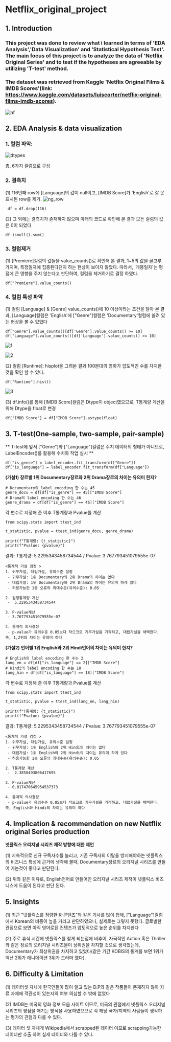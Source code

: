 # Netflix_original_project 

## 1. Introduction
### This project was done to review what i learned in terms of 'EDA Analysis','Data Visualization' and 'Statistical Hypothesis Test'. The main focus of this project is to analyze the data of 'Netflix Original Series' and to test if the hypotheses are agreeable by utilizing 'T-test' method. 
### The dataset was retrieved from Kaggle 'Netflix Original Films &amp; IMDB Scores'(link: https://www.kaggle.com/datasets/luiscorter/netflix-original-films-imdb-scores).


![nf](https://github.com/ryeonbeenkang/NF_original_project/assets/47935123/de53d1a0-ad7b-4deb-bee9-ef75b1f0de7c)



## 2. EDA Analysis & data visualization
### **1. 컬럼 파악**:
   
![dtypes](https://github.com/ryeonbeenkang/NF_original_project/assets/47935123/0db869af-ccbc-406f-bbeb-ce47f73f37c2)

총, 6가지 컬럼으로 구성



### **2. 결측치**
   
   (1) 116번째 row에 [Language]의 값이 null이고, [IMDB Score]가 'English'로 잘 못 표시된 row를 제거.
 ![ng_row](https://github.com/ryeonbeenkang/NF_original_project/assets/47935123/8e491339-7b72-4bd8-9966-af55c9507eb3)
   ```
    df = df.drop(116)
   ```

   (2) 그 외에는 결측치가 존재하지 않으며 아래의 코드로 확인해 본 결과 모든 컬럼의 값은 0이 되었다
   
   ```
   df.isnull().sum()
   ```


### **3. 컬럼제거**

   (1) [Premiere]컬럼의 값들을 value_counts()로 확인해 본 결과, 1~5의 값을 골고루 가지며, 특정일자에 집중된다던지 하는 현상이 보이지 않았다. 따라서, '개봉일자'는 평점에 큰 영향을 주지 않는다고 판단하여, 컬럼을 제거하기로 결정 하였다.
    
   ```
   df["Premiere"].value_counts()
   ```

### **4. 컬럼 특성 파악**
   
   (1) 컬럼 [Language] & [Genre] value_counts()에 10 이상이라는 조건을 달아 본 결과, [Language]컬럼은 'English'에 ["Genre"]컬럼은 'Documentary'컬럼에 쏠려 있는 현상을 볼 수 있었다 

   ```
   df["Genre"].value_counts()[df['Genre'].value_counts() >= 10]
   df["Language"].value_counts()[df['Language'].value_counts() >= 10]   
   ```

   ![1](https://github.com/ryeonbeenkang/NF_original_project/assets/47935123/43474e0f-ac76-4820-af21-d8ae74c13c49)


   ![2](https://github.com/ryeonbeenkang/NF_original_project/assets/47935123/b6051e80-d431-4e49-8e1c-24db34673dc7)


   (2) 컬럼 [Runtime]: hisplot을 그려본 결과 100분대의 영화가 압도적인 수를 차지한 것을 확인 할 수 있다. 

   ```
   df["Runtime"].hist()
   ```

   ![3](https://github.com/ryeonbeenkang/NF_original_project/assets/47935123/7960bb24-7606-4047-ac3d-6783dd84a72f)


   (3) df.info()를 통해 [IMDB Score]컬럼은 Dtype이 object였으므로, T통계량 계산을 위해 Dtype을 float로 변경


   ```
   df["IMDB Score"] = df["IMDB Score"].astype(float)
   ```

   

## 3. T-test(One-sample, two-sample, pair-sample)

   ** T-test에 앞서 ["Genre"]와 ["Language"]컬럼은 수치 데이터의 형태가 아니므로, LabelEncoder()를 활용해 수치화 작업 실시 **

   ```
   df["is_genre"] = label_encoder.fit_transform(df["Genre"])
   df["is_language"] = label_encoder.fit_transform(df["Language"])
   ```
   

   **(가설1) 장르별 1위 Documentary장르와 2위 Drama장르의 차이는 유의미 한지?**
   
   
   ```
   # Documentary의 label encoding 한 수는 45
   genre_docu = df[df["is_genre"] == 45]["IMDB Score"]
   # Drama의 label encoding 한 수는 46
   genre_drama = df[df["is_genre"] == 46]["IMDB Score"]
   ```
   
   각 변수로 지정해 준 이후 T통계량과 Pvalue를 계산

   ```
   from scipy.stats import ttest_ind

   t_statistic, pvalue = ttest_ind(genre_docu, genre_drama)
   
   print(f"T통계량: {t_statistic}")
   print(f"Pvalue: {pvalue}")
   ```

   결과:
      T통계량: 5.2295343458734544 / 
      Pvalue: 3.767793451079555e-07


   ```
   <통계적 가설 검정 >
   1. 귀무가설, 대립가설, 유의수준 설정
    - 귀무가설: 1위 Documentary와 2위 Drama의 차이는 없다
    - 대립가설: 1위 Documentary와 2위 Drama의 차이는 유의미 하게 있다
    - 허용가능한 1종 오류의 최대수준(유의수준): 0.05
 
   2. 검정통계량 계산
    -  5.2295343458734544
   
   3. P-value계산
    - 3.767793451079555e-07
   
   4. 통계적 의사결정
    - p-value가 유의수준 0.05보다 작으크로 기무가설을 기각하고, 대립가설을 채택한다. 즉, 1,2위의 차이는 유의미 하다
   ```

   

   **(가설2) 언어별 1위 English와 2위 Hindi언어의 차이는 유의미 한지?**


   ```
   # English의 label encoding 한 수는 2
   lang_en = df[df["is_language"] == 2]["IMDB Score"]
   # Hindi의 label encoding 한 수는 18
   lang_hin = df[df["is_language"] == 18]["IMDB Score"]
   ```

   각 변수로 지정해 준 이후 T통계량과 Pvalue를 계산

   ```
   from scipy.stats import ttest_ind

   t_statistic, pvalue = ttest_ind(lang_en, lang_hin)
   
   print(f"T통계량: {t_statistic}")
   print(f"Pvalue: {pvalue}")
   ```

   결과:
      T통계량: 5.2295343458734544 / 
      Pvalue: 3.767793451079555e-07

   ```
   <통계적 가설 검정 >
   1. 귀무가설, 대립가설, 유의수준 설정
    - 귀무가설: 1위 English와 2위 Hindi의 차이는 없다
    - 대립가설: 1위 English와 2위 Hindi의 차이는 유의미 하게 있다
    - 허용가능한 1종 오류의 최대수준(유의수준): 0.05
    
   2. T통계량 계산
    -  2.3858493806417695
   
   3. P-value계산
    - 0.017470645954537373
   
   4. 통계적 의사결정
    - p-value가 유의수준 0.05보다 작으크로 기무가설을 기각하고, 대립가설을 채택한다. 즉, English와 Hindi의 차이는 유의미 하다
   ```



## 4. Implication & recommendation on new Netflix original Series production

   **넷플릭스 오리지널 시리즈 제작 방향에 대한 제언**
   
   (1) 지속적으로 신규 구독자수를 늘리고, 기존 구독자의 이탈을 방지해야하는 넷플릭스의 비즈니스 특성에 근거에 생각해 볼때, Documentary장르의 오리지널 시리즈를 만들어 가는것이 좋다고 판단된다. 
   
   (2) 위와 같은 이유로, English언어로 만들어진 오리지널 시리즈 제작이 넷플릭스 비즈니스에 도움이 된다고 판단 된다. 




## 5. Insights

   (1) 최근 "넷플릭스를 점령한 K-콘텐츠"와 같은 기사를 많이 접해, ["Language"]컬럼에서 Korean의 비중이 높을 거라고 판단하였으나, 실제로는 그렇지 못했다. 글로벌한 관점으로 보면 아직 영어로된 컨텐츠가 압도적으로 높은 순위를 차지한다

   (2) 주로 휴식 시간에 넷플릭스를 찾게 되는점에 비추어, 자극적인 Action 혹은 Thriller와 같은 장르의 오리지널 시리즈물이 상위권을 차지할 것으로 생각했는데, Documentary가 최상위권을 차지하고 있었다(같은 기간 KOBIS의 통계를 보면 1위가 액션 2위가 애니메이션 3위가 드라마 였다). 






## 6. Difficulty & Limitation

   (1) 데이터셋 자체에 한국인들이 많이 알고 있는 D.P와 같은 작품들이 존재하지 않아 자료 자체에 객관성이 있는지의 여부 의심할 수 밖에 없었다

   (2) IMDB는 미국의 영화 정보 모음 사이트 이므로, 미국의 관점에서 넷플릭스 오리지널 시리즈의 평점을 매기는 방식을 사용하였으므로 각 해당 국가/지역의 사람들이 생각하는 평가의 관점과 다를 수 있다.

   (3) 데이터 셋 자체게 Wikipedia에서 scrapped된 데이터 이므로 scrapping가능한 데이터만 추출 하여 실제 데이터와 다를 수 있다. 



